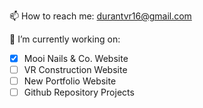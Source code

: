 📫 How to reach me: durantvr16@gmail.com

🔭 I’m currently working on: 
  - [x] Mooi Nails & Co. Website
  - [ ] VR Construction Website
  - [ ] New Portfolio Website
  - [ ] Github Repository Projects
